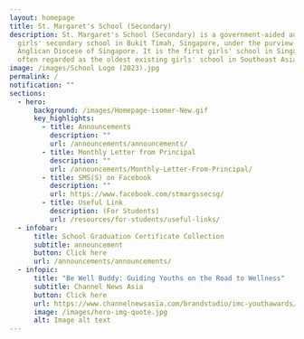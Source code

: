 ```yaml
---
layout: homepage
title: St. Margaret's School (Secondary)
description: St. Margaret's School (Secondary) is a government-aided autonomous
  girls' secondary school in Bukit Timah, Singapore, under the purview of the
  Anglican Diocese of Singapore. It is the first girls' school in Singapore and
  often regarded as the oldest existing girls' school in Southeast Asia.
image: /images/School Logo (2023).jpg
permalink: /
notification: ""
sections:
  - hero:
      background: /images/Homepage-isomer-New.gif
      key_highlights:
        - title: Announcements
          description: ""
          url: /announcements/announcements/
        - title: Monthly Letter from Principal
          description: ""
          url: /announcements/Monthly-Letter-From-Principal/
        - title: SMS(S) on Facebook
          description: ""
          url: https://www.facebook.com/stmargssecsg/
        - title: Useful Link
          description: (For Students)
          url: /resources/for-students/useful-links/
  - infobar:
      title: School Graduation Certificate Collection
      subtitle: announcement
      button: Click here
      url: /announcements/announcements/
  - infopic:
      title: "Be Well Buddy: Guiding Youths on the Road to Wellness"
      subtitle: Channel News Asia
      button: Click here
      url: https://www.channelnewsasia.com/brandstudio/imc-youthawards/stmargaretssec?fbclid=IwAR39IXh7_bvpCPjr-s25AyR-MDoQorUDbW4D2-2fmMP8DF3TEllc1HG87ms
      image: /images/hero-img-quote.jpg
      alt: Image alt text
---
```

